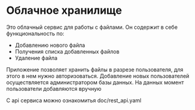 # Облачное хранилище

Это облачный сервис для работы с файлами. Он содержит в себе функциональность по:
  * Добавлению нового файла
  * Получения списка добавленных файлов
  * Удаление файла
  
Приложение позволяет хранить файлы в разрезе пользователя, для этого в нем нужно авторизоваться. 
Добавление новых пользователей осуществляется администратором базы данных. На данных момент пользователи
добавляются вручную

С api сервиса можно ознакомитья doc/rest_api.yaml
